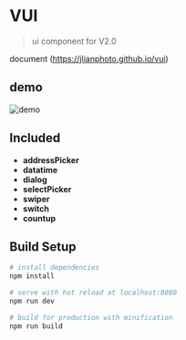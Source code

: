 # VUI

> ui component for V2.0

document (https://jlianphoto.github.io/vui)

## demo

![demo](https://github.com/jlianphoto/vui/blob/master/src/img/demo_code.png)

## Included
 - **addressPicker**
 - **datatime**
 - **dialog**
 - **selectPicker**
 - **swiper**
 - **switch**
 - **countup**

## Build Setup

``` bash
# install dependencies
npm install

# serve with hot reload at localhost:8080
npm run dev

# build for production with minification
npm run build

```